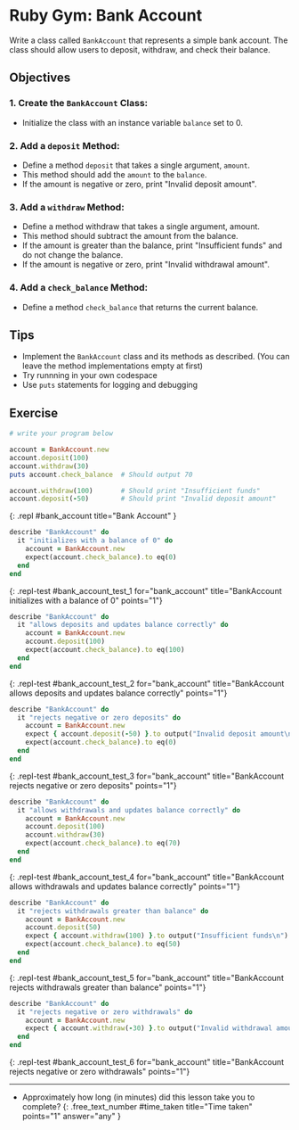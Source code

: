 # Ruby Gym: Bank Account
Write a class called `BankAccount` that represents a simple bank account. The class should allow users to deposit, withdraw, and check their balance.

## Objectives

### 1. Create the `BankAccount` Class:
- Initialize the class with an instance variable `balance` set to 0.

### 2. Add a `deposit` Method:
- Define a method `deposit` that takes a single argument, `amount`.
- This method should add the `amount` to the `balance`.
- If the amount is negative or zero, print "Invalid deposit amount".

### 3. Add a `withdraw` Method:
- Define a method withdraw that takes a single argument, amount.
- This method should subtract the amount from the balance.
- If the amount is greater than the balance, print "Insufficient funds" and do not change the balance.
- If the amount is negative or zero, print "Invalid withdrawal amount".

### 4. Add a `check_balance` Method:
- Define a method `check_balance` that returns the current balance.

## Tips
- Implement the `BankAccount` class and its methods as described. (You can leave the method implementations empty at first)
- Try runnning in your own codespace
- Use `puts` statements for logging and debugging

## Exercise

```ruby
# write your program below

account = BankAccount.new
account.deposit(100)
account.withdraw(30)
puts account.check_balance  # Should output 70

account.withdraw(100)       # Should print "Insufficient funds"
account.deposit(-50)        # Should print "Invalid deposit amount"
```
{: .repl #bank_account title="Bank Account" }

```ruby
describe "BankAccount" do
  it "initializes with a balance of 0" do
    account = BankAccount.new
    expect(account.check_balance).to eq(0)
  end
end
```
{: .repl-test #bank_account_test_1 for="bank_account" title="BankAccount initializes with a balance of 0" points="1"}

```ruby
describe "BankAccount" do
  it "allows deposits and updates balance correctly" do
    account = BankAccount.new
    account.deposit(100)
    expect(account.check_balance).to eq(100)
  end
end
```
{: .repl-test #bank_account_test_2 for="bank_account" title="BankAccount allows deposits and updates balance correctly" points="1"}

```ruby
describe "BankAccount" do
  it "rejects negative or zero deposits" do
    account = BankAccount.new
    expect { account.deposit(-50) }.to output("Invalid deposit amount\n").to_stdout
    expect(account.check_balance).to eq(0)
  end
end
```
{: .repl-test #bank_account_test_3 for="bank_account" title="BankAccount rejects negative or zero deposits" points="1"}

```ruby
describe "BankAccount" do
  it "allows withdrawals and updates balance correctly" do
    account = BankAccount.new
    account.deposit(100)
    account.withdraw(30)
    expect(account.check_balance).to eq(70)
  end
end
```
{: .repl-test #bank_account_test_4 for="bank_account" title="BankAccount allows withdrawals and updates balance correctly" points="1"}

```ruby
describe "BankAccount" do
  it "rejects withdrawals greater than balance" do
    account = BankAccount.new
    account.deposit(50)
    expect { account.withdraw(100) }.to output("Insufficient funds\n").to_stdout
    expect(account.check_balance).to eq(50)
  end
end
```
{: .repl-test #bank_account_test_5 for="bank_account" title="BankAccount rejects withdrawals greater than balance" points="1"}

```ruby
describe "BankAccount" do
  it "rejects negative or zero withdrawals" do
    account = BankAccount.new
    expect { account.withdraw(-30) }.to output("Invalid withdrawal amount\n").to_stdout
  end
end
```
{: .repl-test #bank_account_test_6 for="bank_account" title="BankAccount rejects negative or zero withdrawals" points="1"}

---

- Approximately how long (in minutes) did this lesson take you to complete?
{: .free_text_number #time_taken title="Time taken" points="1" answer="any" }
